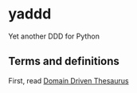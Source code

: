 # yaddd
Yet another DDD for Python

## Terms and definitions
First, read [Domain Driven Thesaurus](https://github.com/pyDDD/yaddd/wiki/Thesaurus)
